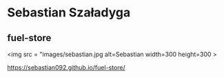 # Sebastian Szaładyga

## fuel-store

<img src = "images/sebastian.jpg alt=Sebastian  width=300 height=300 >

https://sebastian092.github.io/fuel-store/



